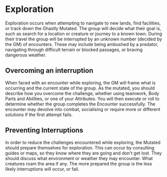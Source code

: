 # Exploration

Exploration occurs when attempting to navigate to new lands, find facilities, or track down the Ghastly Mutated. The group will decide what their goal is, such as search for a location or creature or journey to a known town. During their travel the group will be interrupted by an unknown number (decided by the GM) of encounters. These may include being ambushed by a predator, navigating through difficult terrain or blocked passages, or braving dangerous weather.

## Overcoming an interruption

When faced with an encounter while exploring, the GM will frame what is occurring and the current state of the group. As the mutated, you should describe how you overcome the challenge, whether using teamwork, Body Parts and Abilities, or one of your Attributes. You will then execute or roll to determine whether the group completes the Encounter successfully. The encounter may devolve into combat, socialising or require more or different solutions if the first attempt fails.

## Preventing Interruptions

In order to reduce the challenges encountered while exploring, the Mutated should prepare themselves for exploration. This can occur by consulting guides or maps, so they know where they are going and don't get lost. They should discuss what environment or weather they may encounter. What creatures roam the area if any. The more prepared the group is the less likely interruptions will occur, or fail.
